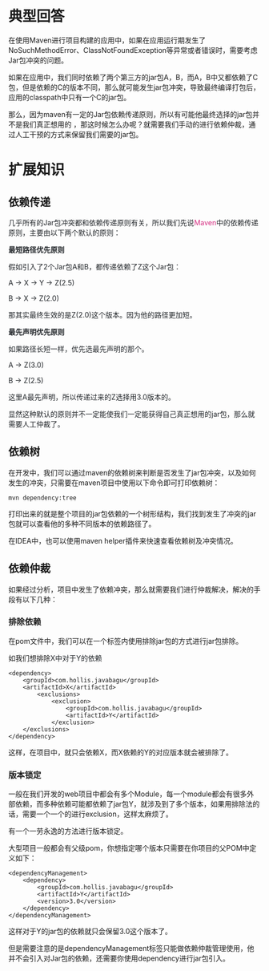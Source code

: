 # 典型回答


在使用Maven进行项目构建的应用中，如果在应用运行期发生了NoSuchMethodError、ClassNotFoundException等异常或者错误时，需要考虑Jar包冲突的问题。



如果在应用中，我们同时依赖了两个第三方的jar包A，B，而A，B中又都依赖了C包，但是依赖的C的版本不同，那么就可能发生jar包冲突，导致最终编译打包后，应用的classpath中只有一个C的jar包。



那么，因为maven有一定的Jar包依赖传递原则，所以有可能他最终选择的jar包并不是我们真正想用的 ，那这时候怎么办呢？就需要我们手动的进行依赖仲裁，通过人工干预的方式来保留我们需要的jar包。



# 扩展知识


## 依赖传递
<font style="color:rgb(33, 37, 41);">几乎所有的Jar包冲突都和依赖传递原则有关，所以我们先说</font><font style="color:rgb(214, 51, 132);">Maven</font><font style="color:rgb(33, 37, 41);">中的依赖传递原则，主要由以下两个默认的原则：</font>

<font style="color:rgb(33, 37, 41);"></font>

**<font style="color:rgb(33, 37, 41);">最短路径优先原则</font>**

<font style="color:rgb(33, 37, 41);">假如引入了2个Jar包A和B，都传递依赖了Z这个Jar包：</font>

<font style="color:rgb(33, 37, 41);">A -> X -> Y -> Z(2.5)</font>

<font style="color:rgb(33, 37, 41);">B -> X -> Z(2.0)</font>

<font style="color:rgb(33, 37, 41);">那其实最终生效的是Z(2.0)这个版本。因为他的路径更加短。</font>

<font style="color:rgb(33, 37, 41);"></font>

**<font style="color:rgb(33, 37, 41);">最先声明优先原则</font>**

<font style="color:rgb(33, 37, 41);">如果路径长短一样，优先选最先声明的那个。</font>

<font style="color:rgb(33, 37, 41);">A -> Z(3.0)</font>

<font style="color:rgb(33, 37, 41);">B -> Z(2.5)</font>

<font style="color:rgb(33, 37, 41);">这里A最先声明，所以传递过来的Z选择用3.0版本的。</font>

<font style="color:rgb(33, 37, 41);"></font>

<font style="color:rgb(33, 37, 41);">显然这种默认的原则并不一定能使我们一定能获得自己真正想用的jar包，那么就需要人工仲裁了。</font>

## 依赖树
在开发中，我们可以通过maven的依赖树来判断是否发生了jar包冲突，以及如何发生的冲突，只需要在maven项目中使用以下命令即可打印依赖树：



```plain
mvn dependency:tree
```





打印出来的就是整个项目的jar包依赖的一个树形结构，我们找到发生了冲突的jar包就可以查看他的多种不同版本的依赖路径了。



在IDEA中，也可以使用maven helper插件来快速查看依赖树及冲突情况。



## 依赖仲裁


如果经过分析，项目中发生了依赖冲突，那么就需要我们进行仲裁解决，解决的手段有以下几种：



### 排除依赖


在pom文件中，我们可以在一个<dependency></dependency>标签内使用排除jar包的方式进行jar包排除。



如我们想排除<font style="color:rgb(33, 37, 41);">X中对于Y的依赖</font>

```plain
<dependency>
	<groupId>com.hollis.javabagu</groupId>
    <artifactId>X</artifactId>
		<exclusions>
			<exclusion>
				<groupId>com.hollis.javabagu</groupId>
				<artifactId>Y</artifactId>
			</exclusion>
	</exclusions>
</dependency>
```



这样，在项目中，就只会依赖X，而X依赖的Y的对应版本就会被排除了。



### 版本锁定


一般在我们开发的web项目中都会有多个Module，每一个module都会有很多外部依赖，而多种依赖可能都依赖了jar包Y，就涉及到了多个版本，如果用排除法的话，需要一个一个的进行exclusion，这样太麻烦了。



有一个一劳永逸的方法进行版本锁定。



大型项目一般都会有父级pom，你想指定哪个版本只需要在你项目的父POM中定义如下：

```plain
<dependencyManagement>
    <dependency>
        <groupId>com.hollis.javabagu</groupId>
        <artifactId>Y</artifactId>
        <version>3.0</version>
    </dependency>
</dependencyManagement>
```





这样对于Y的jar包的依赖就只会保留3.0这个版本了。



但是需要注意的是dependencyManagement标签只能做依赖仲裁管理使用，他并不会引入对Jar包的依赖，还需要你使用dependency进行jar包引入。

